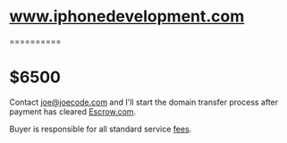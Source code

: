 # www.iphonedevelopment.com
==========

# $6500

Contact [joe@joecode.com](mailto:joe@joecode.com) and I'll start the domain transfer process after payment has cleared [Escrow.com](https://escrow.com/services/domain-and-website-escrow/how-domain-escrow-works.aspx).  

Buyer is responsible for all standard service [fees](https://escrow.com/support/fee-calculator.aspx). 